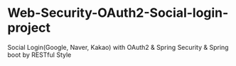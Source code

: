 # Web-Security-OAuth2-Social-login-project
Social Login(Google, Naver, Kakao) with OAuth2 &amp; Spring Security &amp; Spring boot by RESTful Style


